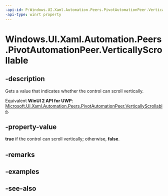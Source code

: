 ```yaml
---
-api-id: P:Windows.UI.Xaml.Automation.Peers.PivotAutomationPeer.VerticallyScrollable
-api-type: winrt property
---
```


<!-- Property syntax
public bool VerticallyScrollable { get; }
-->

# Windows.UI.Xaml.Automation.Peers.PivotAutomationPeer.VerticallyScrollable

## -description
Gets a value that indicates whether the control can scroll vertically.

Equivalent **WinUI 2 API for UWP**: [Microsoft.UI.Xaml.Automation.Peers.PivotAutomationPeer.VerticallyScrollable](/windows/winui/api/microsoft.ui.xaml.automation.peers.pivotautomationpeer.verticallyscrollable).

## -property-value
**true** if the control can scroll vertically; otherwise, **false**.

## -remarks

## -examples

## -see-also
